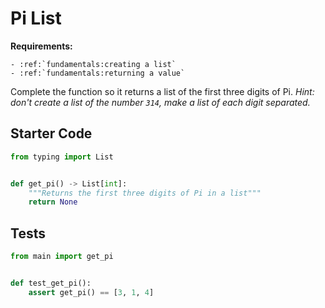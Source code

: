 # Pi List



**Requirements:**
```eval_rst
- :ref:`fundamentals:creating a list`
- :ref:`fundamentals:returning a value`

```


Complete the function so it returns a list of the first three digits of Pi. *Hint: don't create a list of the number `314`, make a list of each digit separated.*

## Starter Code
```python
from typing import List


def get_pi() -> List[int]:
    """Returns the first three digits of Pi in a list"""
    return None
```

## Tests
```python
from main import get_pi


def test_get_pi():
    assert get_pi() == [3, 1, 4]
```
